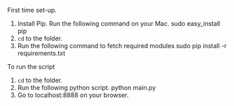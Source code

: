 First time set-up.

1. Install Pip. Run the following command on your Mac. 
	sudo easy_install pip
2. `cd` to the folder. 
3. Run the following command to fetch required modules
	sudo pip install -r requirements.txt


To run the script

1. `cd` to the folder. 
2. Run the following python script. 
	python main.py
3. Go to localhost:8888 on your browser. 
